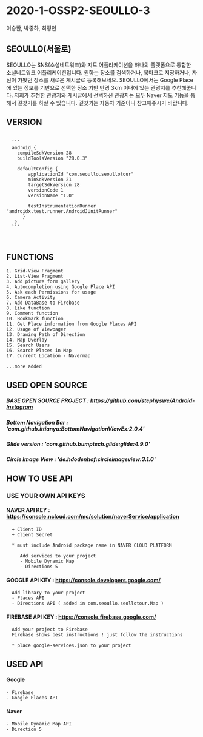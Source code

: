# 2020-1-OSSP2-SEOULLO-3

  이승환, 박종하, 최정인
  
## SEOULLO(서울로)

  SEOULLO는 SNS(소셜네트워크)와 지도 어플리케이션을 하나의 플랫폼으로 통합한 소셜네트워크 어플리케이션입니다. 
  원하는 장소를 검색하거나, 북마크로 저장하거나, 자신이 가봤던 장소를 새로운 게시글로 등록해보세요.
  SEOULLO에서는 Google Place에 있는 정보를 기반으로 선택한 장소 기반 반경 3km 이내에 있는 관광지를 추천해줍니다.
  저희가 추천한 관광지와 게시글에서 선택하신 관광지는 모두 Naver 지도 기능을 통해서 길찾기를 하실 수 있습니다.
  길찾기는 자동차 기준이니 참고해주시기 바랍니다. 
  
## VERSION
  
  <pre>
  <code>
  ```
  android {
    compileSdkVersion 28
    buildToolsVersion "28.0.3"

    defaultConfig {
        applicationId "com.seoullo.seoullotour"
        minSdkVersion 21
        targetSdkVersion 28
        versionCode 1
        versionName "1.0"

        testInstrumentationRunner "androidx.test.runner.AndroidJUnitRunner"
      }
   }
  ```
  </code>
  </pre>

## FUNCTIONS
  ```
  1. Grid-View Fragment
  2. List-View Fragment 
  3. Add picture form gallery
  4. Autocompletion using Google Place API
  5. Ask each Permissions for usage
  6. Camera Activity
  7. Add DataBase to Firebase
  8. Like function
  9. Comment function
  10. Bookmark function
  11. Get Place information from Google Places API
  12. Usage of Viewpager
  13. Drawing Path of Direction
  14. Map Overlay
  15. Search Users
  16. Search Places in Map
  17. Current Location - Navermap
  
  ...more added
  ```


## USED OPEN SOURCE

  ##### BASE OPEN SOURCE PROJECT : https://github.com/stephyswe/Android-Instagram
  
  ##### Bottom Navigation Bar : 'com.github.ittianyu:BottomNavigationViewEx:2.0.4'
  ##### Glide version : 'com.github.bumptech.glide:glide:4.9.0'
  ##### Circle Image View : 'de.hdodenhof:circleimageview:3.1.0'
  
## HOW TO USE API
  
  ### USE YOUR OWN API KEYS
  #### NAVER API KEY : https://console.ncloud.com/mc/solution/naverService/application

      + Client ID
      + Client Secret
      
      * must include Android package name in NAVER CLOUD PLATFORM
      
         Add services to your project
         - Mobile Dynamic Map
         - Directions 5 
        
   #### GOOGLE API KEY : https://console.developers.google.com/
      Add library to your project
      - Places API
      - Directions API ( added in com.seoullo.seollotour.Map )
      
   #### FIREBASE API KEY : https://console.firebase.google.com/
      Add your project to Firebase
      Firebase shows best instructions ! just follow the instructions
      
      * place google-services.json to your project

## USED API

  #### Google
    - Firebase
    - Google Places API
  #### Naver
    - Mobile Dynamic Map API
    - Direction 5
